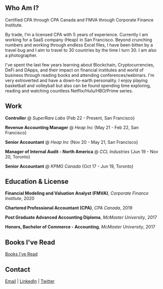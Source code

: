 ## Who Am I?

Certified CPA through CPA Canada and FMVA through Corporate Finance Institute. 

By trade, I'm a licensed CPA with 5 years of experience. Currently I am working for a SaaS company (Heap) in San Francisco. Beyond crunching numbers and working through endless Excel files, I have been bitten by a travel bug and I aim to travel to 30 countries by the time I turn 30. I am also a photographer.

I've spent the last few years learning about Blockchain, Cryptocurrencies, DeFi and DApps, and their impact on financial institutes and world of business through reading books and attending conferences/webinars. I'm very extroverted and have a down-to-earth personality. I enjoy playing basketball and volleyball but also can be found spending time exploring, reading and watching countless Netflix/Hulu/HBO/Prime series. 

## Work

**Controller** @ _SuperRare Labs_ {Feb 22 - Present, San Francisco}

**Revenue Accounting Manager** @ _Heap Inc_ {May 21 - Feb 22, San Francisco}

**Senior Accountant** @ _Heap Inc_ {Nov 20 - May 21, San Francisco}

**Manager of Internal Audit - North America** @ _CCL Industries_ {Jun 19 - Nov 20, Toronto}

**Senior Accountant** @ _KPMG Canada_ {Oct 17 - Jun 19, Toronto}

## Education & License 

**Financial Modeling and Valuation Analyst (FMVA)**, _Corporate Finance Institute_, 2020

**Chartered Professional Accountant (CPA)**, _CPA Canada_, 2019

**Post Graduate Advanced Accounting Diploma**, _McMaster University_, 2017

**Honors, Bachelor of Commerce - Accounting**, _McMaster University_, 2017 

## Books I've Read 
[Books I've Read](https://sushentalwar.notion.site/d689054189994a39a9c72d04e4ac5b68?v=771d60ced22c43448b4cde31e2cfa370)

## Contact 
[Email](hello@sushentalwar.com)     |     [LinkedIn](https://www.linkedin.com/in/sushentalwar/)     |     [Twitter](https://twitter.com/sushentalwar)
